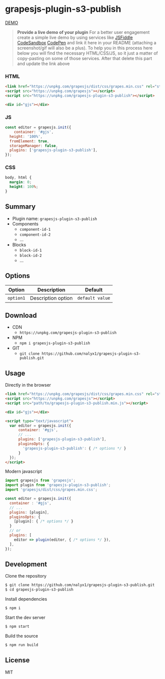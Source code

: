# grapesjs-plugin-s3-publish

[DEMO](##)
> **Provide a live demo of your plugin**
For a better user engagement create a simple live demo by using services like [JSFiddle](https://jsfiddle.net) [CodeSandbox](https://codesandbox.io) [CodePen](https://codepen.io) and link it here in your README (attaching a screenshot/gif will also be a plus).
To help you in this process here below you will find the necessary HTML/CSS/JS, so it just a matter of copy-pasting on some of those services. After that delete this part and update the link above

### HTML
```html
<link href="https://unpkg.com/grapesjs/dist/css/grapes.min.css" rel="stylesheet">
<script src="https://unpkg.com/grapesjs"></script>
<script src="https://unpkg.com/grapesjs-plugin-s3-publish"></script>

<div id="gjs"></div>
```

### JS
```js
const editor = grapesjs.init({
	container: '#gjs',
  height: '100%',
  fromElement: true,
  storageManager: false,
  plugins: ['grapesjs-plugin-s3-publish'],
});
```

### CSS
```css
body, html {
  margin: 0;
  height: 100%;
}
```


## Summary

* Plugin name: `grapesjs-plugin-s3-publish`
* Components
    * `component-id-1`
    * `component-id-2`
    * ...
* Blocks
    * `block-id-1`
    * `block-id-2`
    * ...



## Options

| Option | Description | Default |
|-|-|-
| `option1` | Description option | `default value` |



## Download

* CDN
  * `https://unpkg.com/grapesjs-plugin-s3-publish`
* NPM
  * `npm i grapesjs-plugin-s3-publish`
* GIT
  * `git clone https://github.com/nalyx1/grapesjs-plugin-s3-publish.git`



## Usage

Directly in the browser
```html
<link href="https://unpkg.com/grapesjs/dist/css/grapes.min.css" rel="stylesheet"/>
<script src="https://unpkg.com/grapesjs"></script>
<script src="path/to/grapesjs-plugin-s3-publish.min.js"></script>

<div id="gjs"></div>

<script type="text/javascript">
  var editor = grapesjs.init({
      container: '#gjs',
      // ...
      plugins: ['grapesjs-plugin-s3-publish'],
      pluginsOpts: {
        'grapesjs-plugin-s3-publish': { /* options */ }
      }
  });
</script>
```

Modern javascript
```js
import grapesjs from 'grapesjs';
import plugin from 'grapesjs-plugin-s3-publish';
import 'grapesjs/dist/css/grapes.min.css';

const editor = grapesjs.init({
  container : '#gjs',
  // ...
  plugins: [plugin],
  pluginsOpts: {
    [plugin]: { /* options */ }
  }
  // or
  plugins: [
    editor => plugin(editor, { /* options */ }),
  ],
});
```



## Development

Clone the repository

```sh
$ git clone https://github.com/nalyx1/grapesjs-plugin-s3-publish.git
$ cd grapesjs-plugin-s3-publish
```

Install dependencies

```sh
$ npm i
```

Start the dev server

```sh
$ npm start
```

Build the source

```sh
$ npm run build
```



## License

MIT
